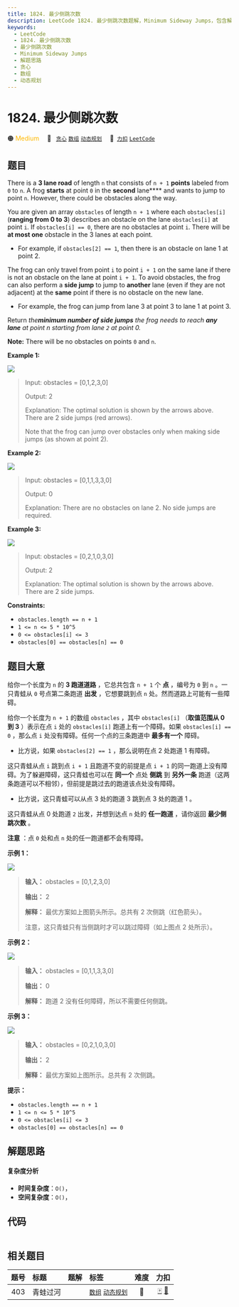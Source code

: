```yaml
---
title: 1824. 最少侧跳次数
description: LeetCode 1824. 最少侧跳次数题解，Minimum Sideway Jumps，包含解题思路、复杂度分析以及完整的 JavaScript 代码实现。
keywords:
  - LeetCode
  - 1824. 最少侧跳次数
  - 最少侧跳次数
  - Minimum Sideway Jumps
  - 解题思路
  - 贪心
  - 数组
  - 动态规划
---
```


# 1824. 最少侧跳次数

🟠 <font color=#ffb800>Medium</font>&emsp; 🔖&ensp; [`贪心`](/tag/greedy.md) [`数组`](/tag/array.md) [`动态规划`](/tag/dynamic-programming.md)&emsp; 🔗&ensp;[`力扣`](https://leetcode.cn/problems/minimum-sideway-jumps) [`LeetCode`](https://leetcode.com/problems/minimum-sideway-jumps)

## 题目

There is a **3 lane road** of length `n` that consists of `n + 1` **points**
labeled from `0` to `n`. A frog **starts** at point `0` in the **second**
lane**** and wants to jump to point `n`. However, there could be obstacles
along the way.

You are given an array `obstacles` of length `n + 1` where each `obstacles[i]`
(**ranging from 0 to 3**) describes an obstacle on the lane `obstacles[i]` at
point `i`. If `obstacles[i] == 0`, there are no obstacles at point `i`. There
will be **at most one** obstacle in the 3 lanes at each point.

  * For example, if `obstacles[2] == 1`, then there is an obstacle on lane 1 at point 2.

The frog can only travel from point `i` to point `i + 1` on the same lane if
there is not an obstacle on the lane at point `i + 1`. To avoid obstacles, the
frog can also perform a **side jump** to jump to **another** lane (even if
they are not adjacent) at the **same** point if there is no obstacle on the
new lane.

  * For example, the frog can jump from lane 3 at point 3 to lane 1 at point 3.

Return _the**minimum number of side jumps** the frog needs to reach **any
lane** at point n starting from lane `2` at point 0._

**Note:** There will be no obstacles on points `0` and `n`.



**Example 1:**

![](https://assets.leetcode.com/uploads/2021/03/25/ic234-q3-ex1.png)

> Input: obstacles = [0,1,2,3,0]
> 
> Output: 2 
> 
> Explanation: The optimal solution is shown by the arrows above. There are 2 side jumps (red arrows).
> 
> Note that the frog can jump over obstacles only when making side jumps (as shown at point 2).

**Example 2:**

![](https://assets.leetcode.com/uploads/2021/03/25/ic234-q3-ex2.png)

> Input: obstacles = [0,1,1,3,3,0]
> 
> Output: 0
> 
> Explanation: There are no obstacles on lane 2. No side jumps are required.

**Example 3:**

![](https://assets.leetcode.com/uploads/2021/03/25/ic234-q3-ex3.png)

> Input: obstacles = [0,2,1,0,3,0]
> 
> Output: 2
> 
> Explanation: The optimal solution is shown by the arrows above. There are 2 side jumps.

**Constraints:**

  * `obstacles.length == n + 1`
  * `1 <= n <= 5 * 10^5`
  * `0 <= obstacles[i] <= 3`
  * `obstacles[0] == obstacles[n] == 0`


## 题目大意

给你一个长度为 `n` 的 **3 跑道道路** ，它总共包含 `n + 1` 个 **点** ，编号为 `0` 到 `n` 。一只青蛙从 `0`
号点第二条跑道 **出发** ，它想要跳到点 `n` 处。然而道路上可能有一些障碍。

给你一个长度为 `n + 1` 的数组 `obstacles` ，其中 `obstacles[i]` （**取值范围从 0 到 3** ）表示在点 `i`
处的 `obstacles[i]` 跑道上有一个障碍。如果 `obstacles[i] == 0` ，那么点 `i` 处没有障碍。任何一个点的三条跑道中
**最多有一个** 障碍。

  * 比方说，如果 `obstacles[2] == 1` ，那么说明在点 2 处跑道 1 有障碍。

这只青蛙从点 `i` 跳到点 `i + 1` 且跑道不变的前提是点 `i + 1` 的同一跑道上没有障碍。为了躲避障碍，这只青蛙也可以在 **同一个**
点处 **侧跳** 到 **另外一条** 跑道（这两条跑道可以不相邻），但前提是跳过去的跑道该点处没有障碍。

  * 比方说，这只青蛙可以从点 3 处的跑道 3 跳到点 3 处的跑道 1 。

这只青蛙从点 0 处跑道 `2` 出发，并想到达点 `n` 处的 **任一跑道** ，请你返回 **最少侧跳次数** 。

**注意** ：点 `0` 处和点 `n` 处的任一跑道都不会有障碍。

**示例 1：**

![](https://assets.leetcode.com/uploads/2021/03/25/ic234-q3-ex1.png)

> 
> 
> 
> 
> 
> **输入：** obstacles = [0,1,2,3,0]
> 
> **输出：** 2 
> 
> **解释：** 最优方案如上图箭头所示。总共有 2 次侧跳（红色箭头）。
> 
> 注意，这只青蛙只有当侧跳时才可以跳过障碍（如上图点 2 处所示）。
> 
> 

**示例 2：**

![](https://assets.leetcode.com/uploads/2021/03/25/ic234-q3-ex2.png)

> 
> 
> 
> 
> 
> **输入：** obstacles = [0,1,1,3,3,0]
> 
> **输出：** 0
> 
> **解释：** 跑道 2 没有任何障碍，所以不需要任何侧跳。
> 
> 

**示例 3：**

![](https://assets.leetcode.com/uploads/2021/03/25/ic234-q3-ex3.png)

> 
> 
> 
> 
> 
> **输入：** obstacles = [0,2,1,0,3,0]
> 
> **输出：** 2
> 
> **解释：** 最优方案如上图所示。总共有 2 次侧跳。
> 
> 

**提示：**

  * `obstacles.length == n + 1`
  * `1 <= n <= 5 * 10^5`
  * `0 <= obstacles[i] <= 3`
  * `obstacles[0] == obstacles[n] == 0`


## 解题思路

#### 复杂度分析

- **时间复杂度**：`O()`，
- **空间复杂度**：`O()`，

## 代码

```javascript

```

## 相关题目

<!-- prettier-ignore -->
| 题号 | 标题 | 题解 | 标签 | 难度 | 力扣 |
| :------: | :------ | :------: | :------ | :------: | :------: |
| 403 | 青蛙过河 |  |  [`数组`](/tag/array.md) [`动态规划`](/tag/dynamic-programming.md) | 🔴 | [🀄️](https://leetcode.cn/problems/frog-jump) [🔗](https://leetcode.com/problems/frog-jump) |